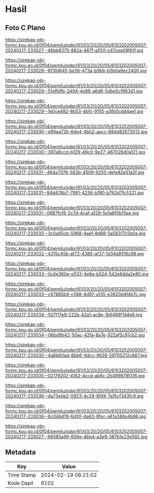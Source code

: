 # Hasil

## Foto C Plano

https://sirekap-obj-formc.kpu.go.id/0f04/pemilu/pdpr/61/03/20/20/05/6103202005007-20240217-233027--46bb8375-882a-487f-a550-c47cea09f61f.jpg

https://sirekap-obj-formc.kpu.go.id/0f04/pemilu/pdpr/61/03/20/20/05/6103202005007-20240217-233028--813fd645-be56-473a-b9bb-b5b0a9ec2400.jpg

https://sirekap-obj-formc.kpu.go.id/0f04/pemilu/pdpr/61/03/20/20/05/6103202005007-20240217-233029--51effdfb-3494-4e98-a6d6-5dbe5cf963d1.jpg

https://sirekap-obj-formc.kpu.go.id/0f04/pemilu/pdpr/61/03/20/20/05/6103202005007-20240217-233029--1e0ce482-8b53-4bfc-9155-a3fb0cd44aef.jpg

https://sirekap-obj-formc.kpu.go.id/0f04/pemilu/pdpr/61/03/20/20/05/6103202005007-20240217-233030--e99ea72b-6de4-4bb2-aacc-684d82673012.jpg

https://sirekap-obj-formc.kpu.go.id/0f04/pemilu/pdpr/61/03/20/20/05/6103202005007-20240217-233030--397a9ccd-b129-49c0-9e27-467026d0a121.jpg

https://sirekap-obj-formc.kpu.go.id/0f04/pemilu/pdpr/61/03/20/20/05/6103202005007-20240217-233031--464a7076-583b-4509-9250-de1e82e51a2f.jpg

https://sirekap-obj-formc.kpu.go.id/0f04/pemilu/pdpr/61/03/20/20/05/6103202005007-20240217-233031--84d476b7-7991-4236-b190-b762d7fc5321.jpg

https://sirekap-obj-formc.kpu.go.id/0f04/pemilu/pdpr/61/03/20/20/05/6103202005007-20240217-233031--0687fcf8-2c7d-4caf-a129-5e1a6f0b15ee.jpg

https://sirekap-obj-formc.kpu.go.id/0f04/pemilu/pdpr/61/03/20/20/05/6103202005007-20240217-233032--3c0a95cb-5968-4aef-8d88-5a58317c5b0a.jpg

https://sirekap-obj-formc.kpu.go.id/0f04/pemilu/pdpr/61/03/20/20/05/6103202005007-20240217-233032--4315c45b-af72-4386-af37-1d34a9316c98.jpg

https://sirekap-obj-formc.kpu.go.id/0f04/pemilu/pdpr/61/03/20/20/05/6103202005007-20240217-233033--0c6e360e-e533-4e9a-b524-542e8dda2e80.jpg

https://sirekap-obj-formc.kpu.go.id/0f04/pemilu/pdpr/61/03/20/20/05/6103202005007-20240217-233033--c67885b9-c588-4d97-a135-e3620d4f4b7c.jpg

https://sirekap-obj-formc.kpu.go.id/0f04/pemilu/pdpr/61/03/20/20/05/6103202005007-20240217-233034--507f17e9-222b-42a1-ac9e-1b6469f1d4e9.jpg

https://sirekap-obj-formc.kpu.go.id/0f04/pemilu/pdpr/61/03/20/20/05/6103202005007-20240217-233034--06bd9b42-50ac-42fa-8a7e-922af5c91cb2.jpg

https://sirekap-obj-formc.kpu.go.id/0f04/pemilu/pdpr/61/03/20/20/05/6103202005007-20240217-233035--4a6b60ad-8bb6-4dcc-9636-59705212c887.jpg

https://sirekap-obj-formc.kpu.go.id/0f04/pemilu/pdpr/61/03/20/20/05/6103202005007-20240217-233035--02179202-4162-4ccd-ab8c-2b499878f316.jpg

https://sirekap-obj-formc.kpu.go.id/0f04/pemilu/pdpr/61/03/20/20/05/6103202005007-20240217-233036--da73ebb2-0923-4c28-80f4-7a15cf343fc9.jpg

https://sirekap-obj-formc.kpu.go.id/0f04/pemilu/pdpr/61/03/20/20/05/6103202005007-20240217-233036--6c04bd19-6d30-4a63-8fec-a61a386a4b98.jpg

https://sirekap-obj-formc.kpu.go.id/0f04/pemilu/pdpr/61/03/20/20/05/6103202005007-20240217-233027--66585a99-606e-4bb4-a3e9-387b1e23e592.jpg


## Metadata

| Key        | Value               |
| ---------- | ------------------- |
| Time Stamp | 2024-02-19 06:21:02 |
| Kode Dapil | 6102                |



